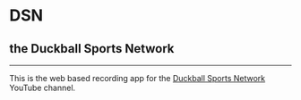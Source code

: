 # DSN
## the Duckball Sports Network

---

This is the web based recording app for the [Duckball Sports Network](https://www.youtube.com/channel/UCjTZh573gSVSmo7-vh0tHEA?view_as=subscriber) YouTube channel.